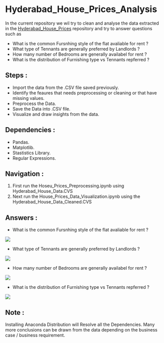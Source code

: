 # Hyderabad_House_Prices_Analysis

In the current repository we wil try to clean and analyse the data extracted in the [Hyderabad_House_Prices](https://github.com/saitejamahadev/Hyderabad_Housing_Prices) repository 
and try to answer questions such as 

   * What is the common Fursnhing style of the flat avaliable for rent ?
   * What type of Tennants are generally preferred by Landlords ?
   * How many number of Bedrooms are generally availabel for rent ?
   * What is the distribution of Furnishing type vs Tennants repferred ?

## Steps :

* Import the data from the .CSV file saved previously.
* Identify the feaures that needs preprocessing or cleaning or that have missing values.
* Preprocess the Data.
* Save the Data into .CSV file.
* Visualize and draw insights from the data.

## Dependencies :

* Pandas.
* Matplotlib.
* Stastistics Library.
* Regular Expressions.

## Navigation :

1. First run the Hoseu_Prices_Preprocessing.ipynb using Hyderabad_House_Data.CVS
2. Next run the House_Prices_Data_Visualization.ipynb using the Hyderabad_House_Data_Cleaned.CVS

## Answers :

* What is the common Fursnhing style of the flat avaliable for rent ?

![](https://github.com/saitejamahadev/Hyderabad_House_Prices_Analysis/blob/master/Furnishing_type_Distribution.JPG)

* What type of Tennants are generally preferred by Landlords ?

![](https://github.com/saitejamahadev/Hyderabad_House_Prices_Analysis/blob/master/tennants_preferred.JPG)

* How many number of Bedrooms are generally availabel for rent ?

![](https://github.com/saitejamahadev/Hyderabad_House_Prices_Analysis/blob/master/Bedrooms_Distribution.JPG)

 * What is the distribution of Furnishing type vs Tennants repferred ?
 
 ![](https://github.com/saitejamahadev/Hyderabad_House_Prices_Analysis/blob/master/furnishing%20vs%20tennents.JPG)
 
 ## Note :
 
 Installing Anaconda Distribution will Resolve all the Dependencies. Many more conclusions can be drawn from the data depending 
 on the business case / business requirement.
 
